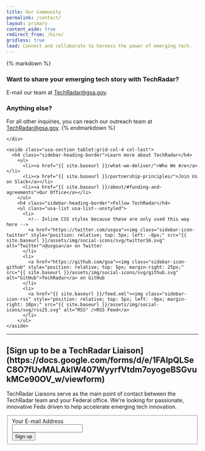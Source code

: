 ```yaml
---
title: Our Community
permalink: /contact/
layout: primary
content_wide: true
redirect_from: /hire/
gridless: true
lead: Connect and collaborate to harness the power of emerging tech.
---
```

<div class="grid-container">
  <div class="grid-row grid-gap">
    <div class="usa-section tablet:grid-col-8">
{% markdown %}

### Want to share your emerging tech story with TechRadar? 
E-mail our team at [TechRadar@gsa.gov](mailto:TechRadar@gsa.gov).
<!-- 
### Are you a member of the press?
Reach out to GSA's media team at [press@gsa.gov](mailto:press@gsa.gov). -->

### Anything else?
For all other inquiries, you can reach our outreach team at [TechRadar@gsa.gov](mailto:TechRadar@gsa.gov).
{% endmarkdown %}

    </div>

    <aside class="usa-section tablet:grid-col-4 col-last">
      <h4 class="sidebar-heading-border">Learn more about TechRadar</h4>
        <ul>
          <li><a href="{{ site.baseurl }}/what-we-deliver/">Who We Are</a></li>
          <li><a href="{{ site.baseurl }}/partnership-principles/">Join Us on Slack</a></li>
          <li><a href="{{ site.baseurl }}/about/#funding-and-agreements">Our Office</a></li>
        </ul>
        <h4 class="sidebar-heading-border">Follow TechRadar</h4>
        <ul class="usa-list usa-list--unstyled">
          <li>
            <!-- Inline CSS styles because these are only used this way here -->
            <a href="https://twitter.com/usgsa"><img class="sidebar-icon-twitter" style="position: relative; top: 5px; left: -8px;" src="{{ site.baseurl }}/assets/img/social-icons/svg/twitter16.svg" alt="Twitter">@usgsa</a> on Twitter
          </li>
          <li>
            <a href="https://github.com/gsa"><img class="sidebar-icon-github" style="position: relative; top: 5px; margin-right: 25px;" src="{{ site.baseurl }}/assets/img/social-icons/svg/github.svg" alt="GitHub">TechRadar</a> on GitHub
          </li>
          <li>
            <a href="{{ site.baseurl }}/feed.xml"><img class="sidebar-icon-rss" style="position: relative; top: 5px; left: -9px; margin-right: 10px;" src="{{ site.baseurl }}/assets/img/social-icons/svg/rss25.svg" alt="RSS" />RSS Feed</a>
          </li>
        </ul>
    </aside>
  </div>
</div>

<div class="usa-grid usa-grid-line">
  <hr/>
</div>

<div class="usa-section grid-container">
  <h2>[Sign up to be a TechRadar Liaison](https://docs.google.com/forms/d/e/1FAIpQLSeC8O7fUvMALAklW407WyyrfVtdm7oyogeBSGvukMCe90OV_w/viewform)</h2>
  <div class="grid-row grid-gap">
    <div class="padding-y-2 tablet:grid-col-6">
      <p>TechRadar Liaisons serve as the main point of contact between the TechRadar team and your Federal office.  We're looking for passionate, innovative Feds driven to help accelerate emerging tech innovation.</p>
    </div>
  <div class="padding-y-2 tablet:grid-col-6">
    <form
      id="GD-snippet-form"
      action="https://docs.google.com/forms/d/e/1FAIpQLSeC8O7fUvMALAklW407WyyrfVtdm7oyogeBSGvukMCe90OV_w/viewform" accept-charset="UTF-8"
      method="post"
      target="_blank"
    >
      <fieldset class="usa-fieldset">
        <input name="utf8" type="hidden" value="&#x2713;">
        <input
          type="hidden"
          name="authenticity_token"
          value="BVsScV3cJRnFoVEu3356C3aW2YOaOpp/VH1/TrYPxME4KWzNT/7ABzgRFh1wpp3UA6+C6PZX4tirvSU4VE5KcQ=="
        >
          <div class="form-group">
            <label for="email">Your E-mail Address</label>
            <div class="grid-row">
              <div class="grid-col-fill">
                <input class="usa-input margin-0" type="text" name="email" id="email">
              </div>
              <div class="grid-col-fill">
                <input class="usa-button margin-0 text-white" type="submit" name="commit" value="Sign up">
              </div>
            </div>
          </div>
      </fieldset>
    </form>
  </div>
  </div>
</div>
